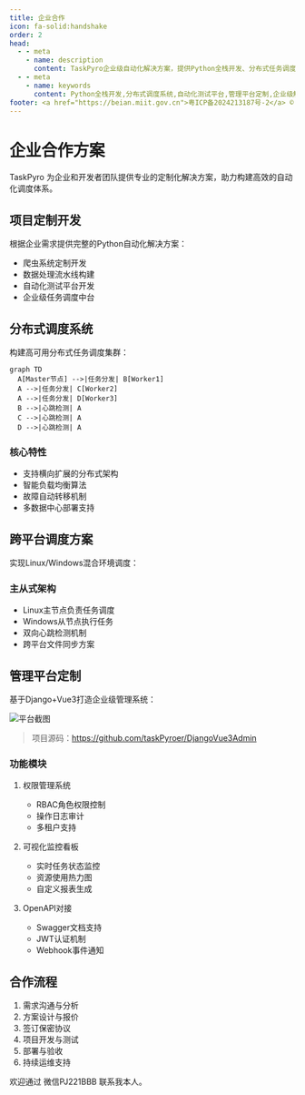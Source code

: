 ```yaml
---
title: 企业合作
icon: fa-solid:handshake
order: 2
head:
  - - meta
    - name: description
      content: TaskPyro企业级自动化解决方案，提供Python全栈开发、分布式任务调度系统、跨平台管理平台定制服务
  - - meta
    - name: keywords
      content: Python全栈开发,分布式调度系统,自动化测试平台,管理平台定制,企业级解决方案
footer: <a href="https://beian.miit.gov.cn">粤ICP备2024213187号-2</a> © 2025-至今 TaskPyro
---
```


# 企业合作方案

TaskPyro 为企业和开发者团队提供专业的定制化解决方案，助力构建高效的自动化调度体系。

## 项目定制开发

根据企业需求提供完整的Python自动化解决方案：

- 爬虫系统定制开发
- 数据处理流水线构建
- 自动化测试平台开发
- 企业级任务调度中台

## 分布式调度系统

构建高可用分布式任务调度集群：

```mermaid
graph TD
  A[Master节点] -->|任务分发| B[Worker1]
  A -->|任务分发| C[Worker2]
  A -->|任务分发| D[Worker3]
  B -->|心跳检测| A
  C -->|心跳检测| A
  D -->|心跳检测| A
```

### 核心特性
- 支持横向扩展的分布式架构
- 智能负载均衡算法
- 故障自动转移机制
- 多数据中心部署支持

## 跨平台调度方案

实现Linux/Windows混合环境调度：

### 主从式架构
- Linux主节点负责任务调度
- Windows从节点执行任务
- 双向心跳检测机制
- 跨平台文件同步方案

## 管理平台定制

基于Django+Vue3打造企业级管理系统：

![平台截图](https://pic1.imgdb.cn/item/67d673c488c538a9b5bf308a.png)

> 项目源码：https://github.com/taskPyroer/DjangoVue3Admin

### 功能模块
1. 权限管理系统
   - RBAC角色权限控制
   - 操作日志审计
   - 多租户支持

2. 可视化监控看板
   - 实时任务状态监控
   - 资源使用热力图
   - 自定义报表生成

3. OpenAPI对接
   - Swagger文档支持
   - JWT认证机制
   - Webhook事件通知

## 合作流程

1. 需求沟通与分析
2. 方案设计与报价
3. 签订保密协议
4. 项目开发与测试
5. 部署与验收
6. 持续运维支持

欢迎通过 微信PJ221BBB 联系我本人。